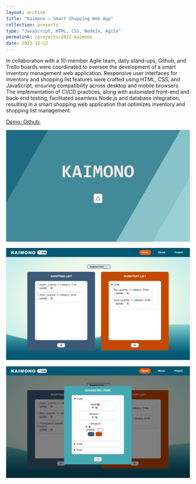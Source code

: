```yaml
---
layout: archive
title: "Kaimono – Smart Shopping Web App"
collection: projects
type: "JavaScript, HTML, CSS, NodeJs, Agile"
permalink: /projects/2022-kaimono
date: 2022-12-12
---
```


In collaboration with a 10-member Agile team, daily stand-ups, Github, and Trello boards were coordinated to oversee the development of a smart inventory management web application. Responsive user interfaces for inventory and shopping list features were crafted using HTML, CSS, and JavaScript, ensuring compatibility across desktop and mobile browsers. The implementation of CI/CD practices, along with automated front-end and back-end testing, facilitated seamless Node.js and database integration, resulting in a smart shopping web application that optimizes inventory and shopping list management.


<!-- citation and icon code -->
<p> 
<a href="https://cse110-fa22-group22.github.io/cse110-fa22-group22/source/html/home.html">Demo:  <i class="fas fa-fw fa-link zoom" aria-hidden="true"></i></a>   
<a href="https://github.com/ahvuong/cse110-fa22-group22">Github: <i class="fab fa-fw fa-github zoom" aria-hidden="true"></i></a>
</p>

![kaimono1](../images/kaimono_1.png)  

![kaimono2](../images/kaimono_2.png)  

![kaimono3](../images/kaimono_3.png)